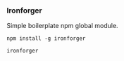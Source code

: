 ### Ironforger
Simple boilerplate npm global module.

```
npm install -g ironforger

ironforger
```
